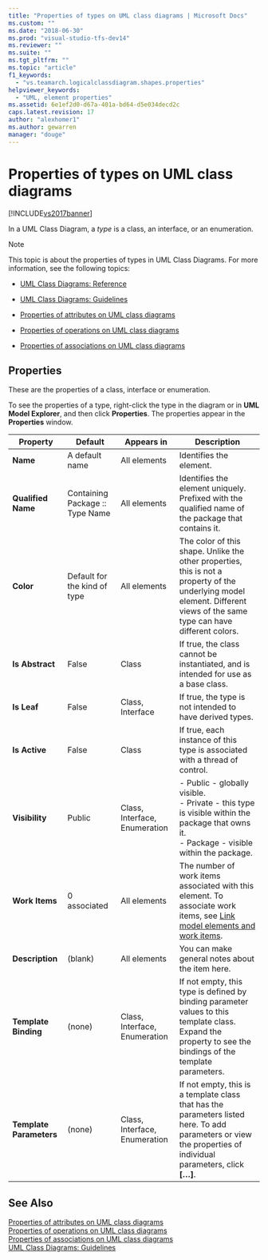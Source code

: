 ```yaml
---
title: "Properties of types on UML class diagrams | Microsoft Docs"
ms.custom: ""
ms.date: "2018-06-30"
ms.prod: "visual-studio-tfs-dev14"
ms.reviewer: ""
ms.suite: ""
ms.tgt_pltfrm: ""
ms.topic: "article"
f1_keywords: 
  - "vs.teamarch.logicalclassdiagram.shapes.properties"
helpviewer_keywords: 
  - "UML, element properties"
ms.assetid: 6e1ef2d0-d67a-401a-bd64-d5e034decd2c
caps.latest.revision: 17
author: "alexhomer1"
ms.author: gewarren
manager: "douge"
---
```

# Properties of types on UML class diagrams
[!INCLUDE[vs2017banner](../includes/vs2017banner.md)]

  
In a UML Class Diagram, a *type* is a class, an interface, or an enumeration.  
  
> [!NOTE]
>  This topic is about the properties of types in UML Class Diagrams. For more information, see the following topics:  
  
-   [UML Class Diagrams: Reference](../modeling/uml-class-diagrams-reference.md)  
  
-   [UML Class Diagrams: Guidelines](../modeling/uml-class-diagrams-guidelines.md)  
  
-   [Properties of attributes on UML class diagrams](../modeling/properties-of-attributes-on-uml-class-diagrams.md)  
  
-   [Properties of operations on UML class diagrams](../modeling/properties-of-operations-on-uml-class-diagrams.md)  
  
-   [Properties of associations on UML class diagrams](../modeling/properties-of-associations-on-uml-class-diagrams.md)  
  
## Properties  
 These are the properties of a class, interface or enumeration.  
  
 To see the properties of a type, right-click the type in the diagram or in **UML Model Explorer**, and then click **Properties**. The properties appear in the **Properties** window.  
  
|**Property**|**Default**|Appears in|Description|  
|------------------|-----------------|----------------|-----------------|  
|**Name**|A default name|All elements|Identifies the element.|  
|**Qualified Name**|Containing Package :: Type Name|All elements|Identifies the element uniquely. Prefixed with the qualified name of the package that contains it.|  
|**Color**|Default for the kind of type|All elements|The color of this shape. Unlike the other properties, this is not a property of the underlying model element. Different views of the same type can have different colors.|  
|**Is Abstract**|False|Class|If true, the class cannot be instantiated, and is intended for use as a base class.|  
|**Is Leaf**|False|Class, Interface|If true, the type is not intended to have derived types.|  
|**Is Active**|False|Class|If true, each instance of this type is associated with a thread of control.|  
|**Visibility**|Public|Class, Interface, Enumeration|-   Public - globally visible.<br />-   Private - this type is visible within the package that owns it.<br />-   Package - visible within the package.|  
|**Work Items**|0 associated|All elements|The number of work items associated with this element. To associate work items, see [Link model elements and work items](../modeling/link-model-elements-and-work-items.md).|  
|**Description**|(blank)|All elements|You can make general notes about the item here.|  
|**Template Binding**|(none)|Class, Interface, Enumeration|If not empty, this type is defined by binding parameter values to this template class. Expand the property to see the bindings of the template parameters.|  
|**Template Parameters**|(none)|Class, Interface, Enumeration|If not empty, this is a template class that has the parameters listed here. To add parameters or view the properties of individual parameters, click **[…]**.|  
  
## See Also  
 [Properties of attributes on UML class diagrams](../modeling/properties-of-attributes-on-uml-class-diagrams.md)   
 [Properties of operations on UML class diagrams](../modeling/properties-of-operations-on-uml-class-diagrams.md)   
 [Properties of associations on UML class diagrams](../modeling/properties-of-associations-on-uml-class-diagrams.md)   
 [UML Class Diagrams: Guidelines](../modeling/uml-class-diagrams-guidelines.md)



